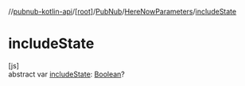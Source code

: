 //[pubnub-kotlin-api](../../../../index.md)/[[root]](../../index.md)/[PubNub](../index.md)/[HereNowParameters](index.md)/[includeState](include-state.md)

# includeState

[js]\
abstract var [includeState](include-state.md): [Boolean](https://kotlinlang.org/api/latest/jvm/stdlib/kotlin-stdlib/kotlin/-boolean/index.html)?
